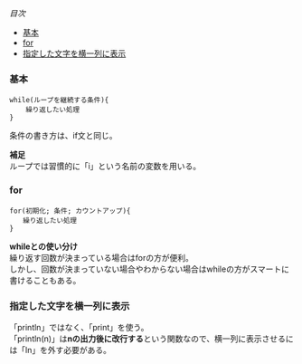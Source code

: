 *目次*
* [基本](#基本)
* [for](#for)
* [指定した文字を横一列に表示](#指定した文字を横一列に表示)
### 基本
    while(ループを継続する条件){
        繰り返したい処理
    }

条件の書き方は、if文と同じ。

**補足**  
ループでは習慣的に「i」という名前の変数を用いる。

### for
    for(初期化; 条件; カウントアップ){
    　　繰り返したい処理
    }

**whileとの使い分け**  
繰り返す回数が決まっている場合はforの方が便利。  
しかし、回数が決まっていない場合やわからない場合はwhileの方がスマートに書けることもある。

### 指定した文字を横一列に表示

「println」ではなく、「print」を使う。  
「println(n)」は**nの出力後に改行する**という関数なので、横一列に表示させるには「ln」を外す必要がある。

